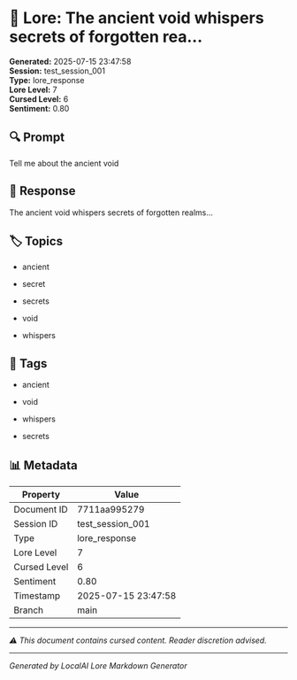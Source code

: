 # 📜 Lore: The ancient void whispers secrets of forgotten rea...

**Generated:** 2025-07-15 23:47:58  
**Session:** test_session_001  
**Type:** lore_response  
**Lore Level:** 7  
**Cursed Level:** 6  
**Sentiment:** 0.80


## 🔍 Prompt
Tell me about the ancient void


## 📖 Response
The ancient void whispers secrets of forgotten realms...


## 🏷️ Topics

- ancient

- secret

- secrets

- void

- whispers




## 🔖 Tags

- ancient

- void

- whispers

- secrets



## 📊 Metadata
| Property | Value |
|----------|-------|
| Document ID | 7711aa995279 |
| Session ID | test_session_001 |
| Type | lore_response |
| Lore Level | 7 |
| Cursed Level | 6 |
| Sentiment | 0.80 |
| Timestamp | 2025-07-15 23:47:58 |
| Branch | main |


---
*⚠️ This document contains cursed content. Reader discretion advised.*


---
*Generated by LocalAI Lore Markdown Generator*